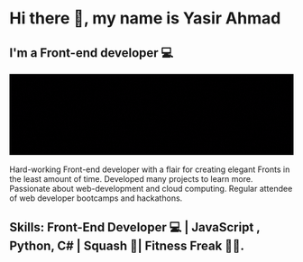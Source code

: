 # Hi there 👋, my name is Yasir Ahmad
## I'm a Front-end developer 💻
![I'm a Front-end developer](GithubBanner.gif)

Hard-working Front-end developer with a flair for creating elegant Fronts in the least amount of time. Developed many projects to learn more. Passionate about web-development and cloud computing. Regular attendee of web developer bootcamps and hackathons.

## Skills: Front-End Developer 💻 | JavaScript , Python, C# | Squash 🎾| Fitness Freak 🤸‍♀️.





